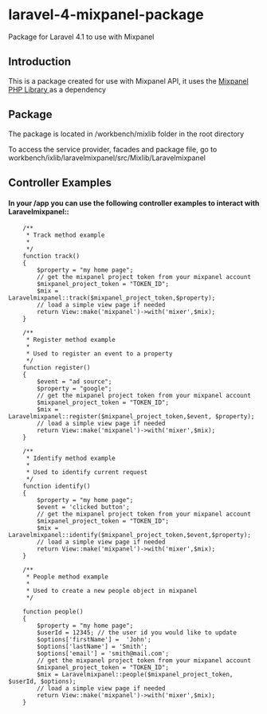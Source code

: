 laravel-4-mixpanel-package
==========================

Package for Laravel 4.1 to use with Mixpanel

<h2> Introduction</h2>

<p> This is a package created for use with Mixpanel API, it uses the <a href="https://github.com/mixpanel/mixpanel-php">Mixpanel PHP Library </a> as a dependency  </p> 


<h2> Package </h2>

<p> The package is located in /workbench/mixlib folder in the root directory </p>
<p> To access the service provider, facades and package file, go to workbench/ixlib/laravelmixpanel/src/Mixlib/Laravelmixpanel
</p>



<h2> Controller Examples </h2>

<h4> In your /app you can use the following controller examples to interact with Laravelmixpanel::</h4>

			
		/**
		 * Track method example
		 *
		 */		
		function track()
		{
			$property = "my home page";
			// get the mixpanel project token from your mixpanel account
			$mixpanel_project_token = "TOKEN_ID";
			$mix = Laravelmixpanel::track($mixpanel_project_token,$property);
			// load a simple view page if needed
			return View::make('mixpanel')->with('mixer',$mix);	
		}
		
		/**
		 * Register method example
		 *
		 * Used to register an event to a property
		 */		
		function register()
		{
			$event = "ad source";
			$property = "google";
			// get the mixpanel project token from your mixpanel account
			$mixpanel_project_token = "TOKEN_ID";
			$mix = Laravelmixpanel::register($mixpanel_project_token,$event, $property);
			// load a simple view page if needed
			return View::make('mixpanel')->with('mixer',$mix);	
		}	
		
		/**
		 * Identify method example
		 *
		 * Used to identify current request
		 */				
		function identify()
		{
			$property = "my home page";
			$event = 'clicked button';
			// get the mixpanel project token from your mixpanel account
			$mixpanel_project_token = "TOKEN_ID";
			$mix = Laravelmixpanel::identify($mixpanel_project_token,$event,$property);
			// load a simple view page if needed
			return View::make('mixpanel')->with('mixer',$mix);	
		}
		
		/**
		 * People method example
		 *
		 * Used to create a new people object in mixpanel
		 */		
		
		function people()
		{
			$property = "my home page";
			$userId = 12345; // the user id you would like to update
			$options['firstName'] =  'John';
			$options['lastName'] = 'Smith';
			$options['email'] = 'smith@mail.com';
			// get the mixpanel project token from your mixpanel account
			$mixpanel_project_token = "TOKEN_ID";
			$mix = Laravelmixpanel::people($mixpanel_project_token, $userId, $options);
			// load a simple view page if needed
			return View::make('mixpanel')->with('mixer',$mix);	
		}
